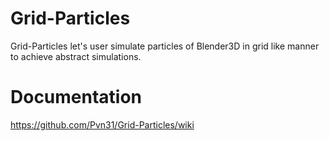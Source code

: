 # Grid-Particles
Grid-Particles let's user simulate particles of Blender3D in  grid like manner to achieve abstract simulations.
# Documentation
https://github.com/Pvn31/Grid-Particles/wiki
